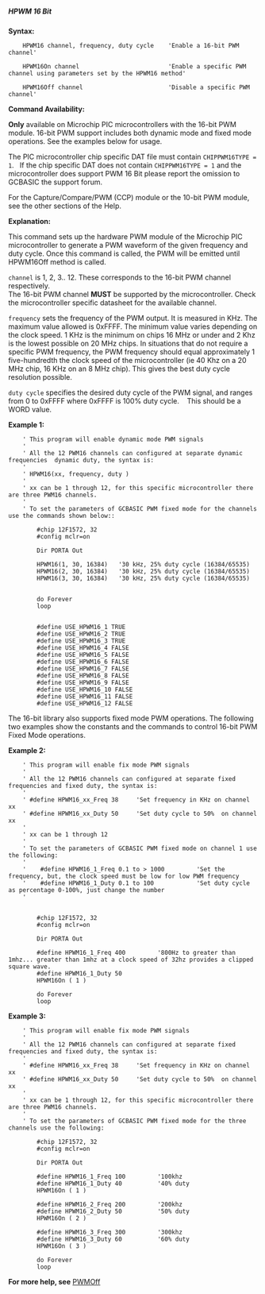 <div class="section">

<div class="titlepage">

<div>

<div>

##### <span id="_hpwm_16_bit"></span>HPWM 16 Bit

</div>

</div>

</div>

<span class="strong">**Syntax:**</span>

``` screen
    HPWM16 channel, frequency, duty cycle    'Enable a 16-bit PWM channel'

    HPWM16On channel                         'Enable a specific PWM channel using parameters set by the HPWM16 method'

    HPWM16Off channel                        'Disable a specific PWM channel'
```

<span class="strong">**Command Availability:**</span>

<span class="strong">**Only**</span> available on Microchip PIC
microcontrollers with the 16-bit PWM module. 16-bit PWM support includes
both dynamic mode and fixed mode operations. See the examples below for
usage.

The PIC microcontroller chip specific DAT file must contain
`CHIPPWM16TYPE = 1`.   If the chip specific DAT does not contain
`CHIPPWM16TYPE = 1` and the microcontroller does support PWM 16 Bit
please report the omission to GCBASIC the support forum.  

For the Capture/Compare/PWM (CCP) module or the 10-bit PWM module, see
the other sections of the Help.

<span class="strong">**Explanation:**</span>

This command sets up the hardware PWM module of the Microchip PIC
microcontroller to generate a PWM waveform of the given frequency and
duty cycle. Once this command is called, the PWM will be emitted until
HPWM16Off method is called.

`channel` is 1, 2, 3.. 12. These corresponds to the 16-bit PWM channel
respectively.  
The 16-bit PWM channel <span class="strong">**MUST**</span> be supported
by the microcontroller. Check the microcontroller specific datasheet for
the available channel.

`frequency` sets the frequency of the PWM output. It is measured in KHz.
The maximum value allowed is 0xFFFF. The minimum value varies depending
on the clock speed. 1 KHz is the minimum on chips 16 MHz or under and 2
Khz is the lowest possible on 20 MHz chips. In situations that do not
require a specific PWM frequency, the PWM frequency should equal
approximately 1 five-hundredth the clock speed of the microcontroller
(ie 40 Khz on a 20 MHz chip, 16 KHz on an 8 MHz chip). This gives the
best duty cycle resolution possible.

`duty cycle` specifies the desired duty cycle of the PWM signal, and
ranges from 0 to 0xFFFF where 0xFFFF is 100% duty cycle.    This should
be a WORD value.

  
  

<span class="strong">**Example 1:**</span>

``` screen
    ' This program will enable dynamic mode PWM signals
    '
    ' All the 12 PWM16 channels can configured at separate dynamic frequencies  dynamic duty, the syntax is:
    '
    ' HPWM16(xx, frequency, duty )
    '
    ' xx can be 1 through 12, for this specific microcontroller there are three PWM16 channels.
    '
    ' To set the parameters of GCBASIC PWM fixed mode for the channels use the commands shown below::

        #chip 12F1572, 32
        #config mclr=on

        Dir PORTA Out

        HPWM16(1, 30, 16384)   '30 kHz, 25% duty cycle (16384/65535)
        HPWM16(2, 30, 16384)   '30 kHz, 25% duty cycle (16384/65535)
        HPWM16(3, 30, 16384)   '30 kHz, 25% duty cycle (16384/65535)


        do Forever
        loop


        #define USE_HPWM16_1 TRUE
        #define USE_HPWM16_2 TRUE
        #define USE_HPWM16_3 TRUE
        #define USE_HPWM16_4 FALSE
        #define USE_HPWM16_5 FALSE
        #define USE_HPWM16_6 FALSE
        #define USE_HPWM16_7 FALSE
        #define USE_HPWM16_8 FALSE
        #define USE_HPWM16_9 FALSE
        #define USE_HPWM16_10 FALSE
        #define USE_HPWM16_11 FALSE
        #define USE_HPWM16_12 FALSE
```

  
  
The 16-bit library also supports fixed mode PWM operations. The
following two examples show the constants and the commands to control
16-bit PWM Fixed Mode operations.  
  
<span class="strong">**Example 2:**</span>

``` screen
    ' This program will enable fix mode PWM signals
    '
    ' All the 12 PWM16 channels can configured at separate fixed frequencies and fixed duty, the syntax is:
    '
    ' #define HPWM16_xx_Freq 38     'Set frequency in KHz on channel xx
    ' #define HPWM16_xx_Duty 50     'Set duty cycle to 50%  on channel xx
    '
    ' xx can be 1 through 12
    '
    ' To set the parameters of GCBASIC PWM fixed mode on channel 1 use the following:
    '
    '    #define HPWM16_1_Freq 0.1 to > 1000         'Set the frequency, but, the clock speed must be low for low PWM frequency
    '    #define HPWM16_1_Duty 0.1 to 100            'Set duty cycle as percentage 0-100%, just change the number
    '


        #chip 12F1572, 32
        #config mclr=on

        Dir PORTA Out

        #define HPWM16_1_Freq 400         '800Hz to greater than 1mhz... greater than 1mhz at a clock speed of 32hz provides a clipped square wave.
        #define HPWM16_1_Duty 50
        HPWM16On ( 1 )

        do Forever
        loop
```

  
  
<span class="strong">**Example 3:**</span>

``` screen
    ' This program will enable fix mode PWM signals
    '
    ' All the 12 PWM16 channels can configured at separate fixed frequencies and fixed duty, the syntax is:
    '
    ' #define HPWM16_xx_Freq 38     'Set frequency in KHz on channel xx
    ' #define HPWM16_xx_Duty 50     'Set duty cycle to 50%  on channel xx
    '
    ' xx can be 1 through 12, for this specific microcontroller there are three PWM16 channels.
    '
    ' To set the parameters of GCBASIC PWM fixed mode for the three channels use the following:

        #chip 12F1572, 32
        #config mclr=on

        Dir PORTA Out

        #define HPWM16_1_Freq 100         '100khz
        #define HPWM16_1_Duty 40          '40% duty
        HPWM16On ( 1 )

        #define HPWM16_2_Freq 200         '200khz
        #define HPWM16_2_Duty 50          '50% duty
        HPWM16On ( 2 )

        #define HPWM16_3_Freq 300         '300khz
        #define HPWM16_3_Duty 60          '60% duty
        HPWM16On ( 3 )

        do Forever
        loop
```

<span class="strong">**For more help, see**</span>
<a href="_pwmoff.html" class="link" title="PWMOff">PWMOff</a>

</div>
